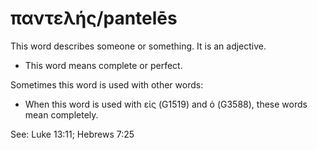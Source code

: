 # παντελής/pantelēs
This word describes someone or something. It is an adjective.
* This word means complete or perfect.

Sometimes this word is used with other words:

* When this word is used with εἰς (G1519) and ὁ (G3588), these words mean completely.

See: Luke 13:11; Hebrews 7:25

